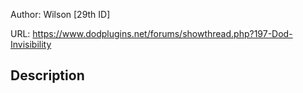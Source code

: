 Author: Wilson [29th ID]

URL: https://www.dodplugins.net/forums/showthread.php?197-Dod-Invisibility

## Description


